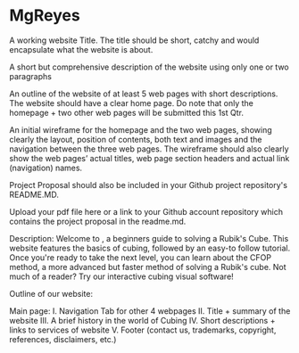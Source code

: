 # MgReyes

A working website Title. The title should be short, catchy and would encapsulate what the website is about.

A short but comprehensive description of the website using only one or two paragraphs

An outline of the website of at least 5 web pages with short descriptions.  The website should have a clear home page. Do note that only the homepage + two other web pages will be submitted this 1st Qtr.

An initial wireframe for the homepage and the two web pages, showing clearly the layout, position of contents, both text and images and the navigation between the three web pages.  The wireframe should also clearly show the web pages’ actual titles, web page section headers and actual link (navigation) names.


Project Proposal should also be included in your Github project repository's README.MD.  

Upload your pdf file here or a link to your Github account repository which contains the project proposal in the readme.md.

Description:
Welcome to , a beginners guide to solving a Rubik's Cube. This website features the basics of cubing, followed by an easy-to follow tutorial. Once you're ready to take the next level, you can learn about the CFOP method, a more advanced but faster method of solving a Rubik's cube. Not much of a reader? Try our interactive cubing visual software!

Outline of our website:

Main page: 
I. Navigation Tab for other 4 webpages
II. Title + summary of the website
III. A brief history in the world of Cubing 
IV. Short descriptions + links to services of website 
V. Footer (contact us, trademarks, copyright, references, disclaimers, etc.)
